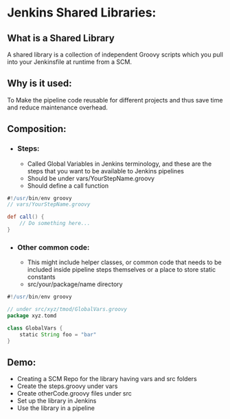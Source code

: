 # Jenkins Shared Libraries:
## What is a Shared Library
A shared library is a collection of independent Groovy scripts which you pull into your Jenkinsfile at runtime from a SCM.

## Why is it used:
To Make the pipeline code reusable for different projects and thus save time and reduce maintenance overhead.

## Composition:
- ### Steps:
  - Called Global Variables in Jenkins terminology, and these are the steps that you want to be available to Jenkins pipelines 
  - Should be under vars/YourStepName.groovy
  - Should define a call function 
```groovy
#!/usr/bin/env groovy
// vars/YourStepName.groovy

def call() {
    // Do something here...
}
```
- ### Other common code:
  - This might include helper classes, or common code that needs to be included inside pipeline steps themselves or a place to store static constants
  - src/your/package/name directory
```groovy
#!/usr/bin/env groovy

// under src/xyz/tmod/GlobalVars.groovy
package xyz.tomd

class GlobalVars {
    static String foo = "bar"
}
```

## Demo:
- Creating a SCM Repo for the library having vars and src folders
- Create the steps.groovy under vars
- Create otherCode.groovy files under src
- Set up the library in Jenkins
- Use the library in a pipeline